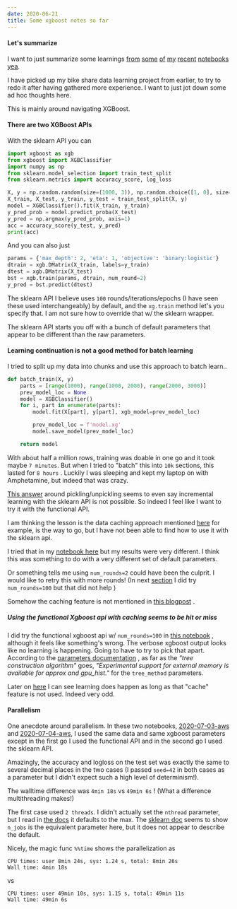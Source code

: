 ```yaml
---
date: 2020-06-21
title: Some xgboost notes so far
---
```


#### Let's summarize
I want to just summarize some learnings [from](https://github.com/namoopsoo/learn-citibike/blob/2020-revisit/notes/2020-06-07-quick-mvp-xgboost--snapshot-2020-06-10T0239Z.md) [some](https://github.com/namoopsoo/learn-citibike/blob/2020-revisit/notes/2020-06-10-again.md) [of](https://github.com/namoopsoo/learn-citibike/blob/2020-revisit/notes/2020-06-12--snapshot-2020-06-14T2258Z.md) [my](https://github.com/namoopsoo/learn-citibike/blob/2020-revisit/notes/2020-06-14.md) [recent](https://github.com/namoopsoo/learn-citibike/blob/2020-revisit/notes/2020-06-16.md) [notebooks](https://github.com/namoopsoo/learn-citibike/blob/2020-revisit/notes/2020-06-19.md) [yea](https://github.com/namoopsoo/learn-citibike/blob/2020-revisit/notes/2020-06-20.md).

I have picked up my bike share data learning project from earlier, to try to redo it after having gathered more experience. I want to just jot down some ad hoc thoughts here.

This is mainly around navigating XGBoost.

#### There are two XGBoost APIs
With the sklearn API you can

```python
import xgboost as xgb
from xgboost import XGBClassifier
import numpy as np
from sklearn.model_selection import train_test_split
from sklearn.metrics import accuracy_score, log_loss

X, y = np.random.random(size=(1000, 3)), np.random.choice([1, 0], size=(1000,), replace=True)
X_train, X_test, y_train, y_test = train_test_split(X, y)
model = XGBClassifier().fit(X_train, y_train)
y_pred_prob = model.predict_proba(X_test)
y_pred = np.argmax(y_pred_prob, axis=1)
acc = accuracy_score(y_test, y_pred)
print(acc)
```

And you can also just

```python
params = {'max_depth': 2, 'eta': 1, 'objective': 'binary:logistic'}
dtrain = xgb.DMatrix(X_train, labels=y_train)
dtest = xgb.DMatrix(X_test)
bst = xgb.train(params, dtrain, num_round=2)
y_pred = bst.predict(dtest)

```

The sklearn API I believe uses `100` rounds/iterations/epochs (I have seen these used interchangeably) by default, and the `xg.train` method let's you specify that. I am not sure how to override that w/ the sklearn wrapper.

The sklearn API starts you off with a bunch of default parameters that appear to be different than the raw parameters.

#### Learning continuation is not a good method for batch learning
I tried to split up my data into chunks and use this approach to batch learn..

```python
def batch_train(X, y)
    parts = [range(1000), range(1000, 2000), range(2000, 3000)]
    prev_model_loc = None
    model = XGBClassifier()
    for i, part in enumerate(parts):
        model.fit(X[part], y[part], xgb_model=prev_model_loc)

        prev_model_loc = f'model.xg'
        model.save_model(prev_model_loc)

    return model
```

With about half a million rows, training was doable in one go and it took maybe `7 minutes`. But when I tried to "batch" this into  `10k` sections, this lasted for `8 hours` . Luckily I was sleeping and kept my laptop on with Amphetamine, but indeed that was crazy.

[This answer](https://stackoverflow.com/a/44922590)  around pickling/unpickling seems to even say incremental learning with the sklearn API is not possible. So indeed I feel like I want to try it with the functional API.

I am thinking the lesson is the data caching approach mentioned [here](https://stackoverflow.com/questions/43972009/how-to-load-a-big-train-csv-for-xgboost) for example, is the way to go, but I have not been able to find how to use it with the sklearn api.

I tried that in my [notebook here](https://github.com/namoopsoo/learn-citibike/blob/2020-revisit/notes/2020-06-12.md#i-ended-up-trying-out-the-external-memory-approach) but my results were very different. I think this was something to do with a very different set of default parameters.

Or something tells me using  `num_rounds=2` could have been the culprit. I would like to retry this with more rounds! (In next [section](#using-the-functional-xgboost-api-with-caching-seems-to-be-hit-or-miss)   I did try `num_rounds=100` but that did not help )

Somehow the caching feature is not mentioned in [this blogpost](https://towardsdatascience.com/build-xgboost-lightgbm-models-on-large-datasets-what-are-the-possible-solutions-bf882da2c27d) .


##### Using the functional Xgboost api with caching seems to be hit or miss
I did try the functional xgboost api w/ `num_rounds=100` in [this notebook](https://github.com/namoopsoo/learn-citibike/blob/2020-revisit/notes/2020-06-21.md) , although it feels like something's wrong. The verbose xgboost output looks like no learning is happening. Going to have to try to pick that apart. According to the [parameters documentation](https://xgboost.readthedocs.io/en/latest/parameter.html)  , as far as the _"tree construction algorithm"_ goes, _"Experimental support for external memory is available for approx and gpu_hist."_ for the `tree_method` parameters.

Later on [here](https://github.com/namoopsoo/learn-citibike/blob/2020-revisit/notes/2020-07-03-aws.md) I can see learning does happen as long as that "cache" feature is not used. Indeed very odd.


#### Parallelism
One anecdote around parallelism. In these two notebooks, [2020-07-03-aws](https://github.com/namoopsoo/learn-citibike/blob/2020-revisit/notes/2020-07-03-aws.md) and [2020-07-04-aws](https://github.com/namoopsoo/learn-citibike/blob/2020-revisit/notes/2020-07-04-aws.md), I used the same data and same xgboost parameters except in the first go I used the functional API and in the second go I used the sklearn API.

Amazingly, the accuracy and logloss on the test set was exactly the same to several decimal places in the two cases (I passed `seed=42` in both cases as a parameter but I didn't expect such a high level of determinism!).

The walltime difference was `4min 18s` vs `49min 6s` ! (What a difference multithreading makes!)

The first case used `2 threads`. I didn't actually set the `nthread` parameter, but I read in [the docs](https://xgboost.readthedocs.io/en/latest/parameter.html) it defaults to the max. The [sklearn doc](https://xgboost.readthedocs.io/en/latest/python/python_api.html#xgboost.XGBClassifier) seems to show `n_jobs` is the equivalent parameter here, but it does not appear to describe the default.

Nicely, the magic func `%%time` shows the parallelization as

```
CPU times: user 8min 24s, sys: 1.24 s, total: 8min 26s
Wall time: 4min 18s
```

vs

```
CPU times: user 49min 10s, sys: 1.15 s, total: 49min 11s
Wall time: 49min 6s
```
